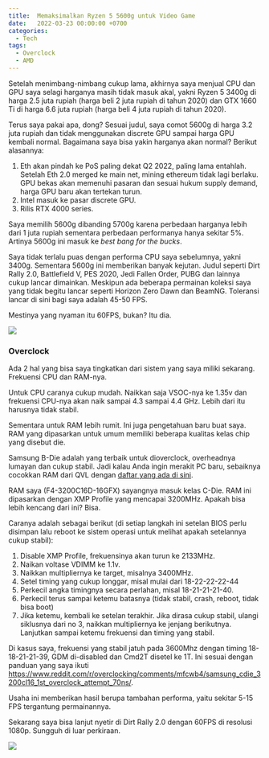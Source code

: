 ```yaml
---
title:  Memaksimalkan Ryzen 5 5600g untuk Video Game
date:   2022-03-23 00:00:00 +0700
categories:
  - Tech
tags:
  - Overclock
  - AMD
---
```



Setelah menimbang-nimbang cukup lama, akhirnya saya menjual CPU dan GPU saya selagi harganya masih tidak masuk akal, yakni Ryzen 5 3400g di harga 2.5 juta rupiah (harga beli 2 juta rupiah di tahun 2020) dan GTX 1660 Ti di harga 6.6 juta rupiah (harga beli 4 juta rupiah di tahun 2020).

Terus saya pakai apa, dong? Sesuai judul, saya comot 5600g di harga 3.2 juta rupiah dan tidak menggunakan discrete  GPU sampai harga GPU kembali normal. Bagaimana saya bisa yakin harganya akan normal? Berikut alasannya:

1. Eth akan pindah ke PoS paling dekat Q2 2022, paling lama entahlah. Setelah Eth 2.0 merged ke main net, mining ethereum tidak lagi berlaku. GPU bekas akan memenuhi pasaran dan sesuai hukum supply demand, harga GPU baru akan tertekan turun.
2. Intel masuk ke pasar discrete GPU.
3. Rilis RTX 4000 series.

Saya memilih 5600g dibanding 5700g karena perbedaan harganya lebih dari 1 juta rupiah sementara perbedaan performanya hanya sekitar 5%. Artinya 5600g ini masuk ke *best bang for the bucks*.

Saya tidak terlalu puas dengan performa CPU saya sebelumnya, yakni 3400g. Sementara 5600g ini memberikan banyak kejutan. Judul seperti Dirt Rally 2.0, Battlefield V, PES 2020, Jedi Fallen Order, PUBG dan lainnya cukup lancar dimainkan. Meskipun ada beberapa permainan koleksi saya yang tidak begitu lancar seperti Horizon Zero Dawn dan BeamNG. Toleransi lancar di sini bagi saya adalah 45-50 FPS.

Mestinya yang nyaman itu 60FPS, bukan? Itu dia.

<img src="/images/2022-03-23-overclock.jpg"/>

### Overclock

Ada 2 hal yang bisa saya tingkatkan dari sistem yang saya miliki sekarang. Frekuensi CPU dan RAM-nya.

Untuk CPU caranya cukup mudah. Naikkan saja VSOC-nya ke 1.35v dan frekuensi CPU-nya akan naik sampai 4.3 sampai 4.4 GHz. Lebih dari itu harusnya tidak stabil.

Sementara untuk RAM lebih rumit. Ini juga pengetahuan baru buat saya. RAM yang dipasarkan untuk umum memiliki beberapa kualitas kelas chip yang disebut die.

Samsung B-Die adalah yang terbaik untuk dioverclock, overheadnya lumayan dan cukup stabil. Jadi kalau Anda ingin merakit PC baru, sebaiknya cocokkan RAM dari QVL dengan [daftar yang ada di sini](https://benzhaomin.github.io/bdiefinder/).

RAM saya (F4-3200C16D-16GFX) sayangnya masuk kelas C-Die. RAM ini dipasarkan dengan XMP Profile yang mencapai 3200MHz. Apakah bisa lebih kencang dari ini? Bisa.

Caranya adalah sebagai berikut (di setiap langkah ini setelan BIOS perlu disimpan lalu reboot ke sistem operasi untuk melihat apakah setelannya cukup stabil):

1. Disable XMP Profile, frekuensinya akan turun ke 2133MHz.
2. Naikan voltase VDIMM ke 1.1v.
3. Naikkan multipliernya ke target, misalnya 3400MHz.
4. Setel timing yang cukup longgar, misal mulai dari 18-22-22-22-44
5. Perkecil angka timingnya secara perlahan, misal 18-21-21-21-40.
6. Perkecil terus sampai ketemu batasnya (tidak stabil, crash, reboot, tidak bisa boot)
7. Jika ketemu, kembali ke setelan terakhir. Jika dirasa cukup stabil, ulangi siklusnya dari no 3, naikkan multipliernya ke jenjang berikutnya. Lanjutkan sampai ketemu frekuensi dan timing yang stabil.

Di kasus saya, frekuensi yang stabil jatuh pada 3600Mhz dengan timing 18-18-21-21-39, GDM di-disabled dan Cmd2T disetel ke 1T. Ini sesuai dengan panduan yang saya ikuti https://www.reddit.com/r/overclocking/comments/mfcwb4/samsung_cdie_3200cl16_1st_overclock_attempt_70ns/.

Usaha ini memberikan hasil berupa tambahan performa, yaitu sekitar 5-15 FPS tergantung permainannya.

Sekarang saya bisa lanjut nyetir di Dirt Rally 2.0 dengan 60FPS di resolusi 1080p. Sungguh di luar perkiraan.

<img src="/images/2022-03-23-5600g-oc.jpeg"/>
